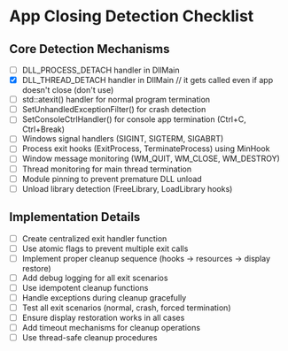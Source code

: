 # App Closing Detection Checklist

## Core Detection Mechanisms

- [ ] DLL_PROCESS_DETACH handler in DllMain
- [x] DLL_THREAD_DETACH handler in DllMain // it gets called even if app doesn't close (don't use)
- [ ] std::atexit() handler for normal program termination
- [ ] SetUnhandledExceptionFilter() for crash detection
- [ ] SetConsoleCtrlHandler() for console app termination (Ctrl+C, Ctrl+Break)
- [ ] Windows signal handlers (SIGINT, SIGTERM, SIGABRT)
- [ ] Process exit hooks (ExitProcess, TerminateProcess) using MinHook
- [ ] Window message monitoring (WM_QUIT, WM_CLOSE, WM_DESTROY)
- [ ] Thread monitoring for main thread termination
- [ ] Module pinning to prevent premature DLL unload
- [ ] Unload library detection (FreeLibrary, LoadLibrary hooks)

## Implementation Details

- [ ] Create centralized exit handler function
- [ ] Use atomic flags to prevent multiple exit calls
- [ ] Implement proper cleanup sequence (hooks → resources → display restore)
- [ ] Add debug logging for all exit scenarios
- [ ] Use idempotent cleanup functions
- [ ] Handle exceptions during cleanup gracefully
- [ ] Test all exit scenarios (normal, crash, forced termination)
- [ ] Ensure display restoration works in all cases
- [ ] Add timeout mechanisms for cleanup operations
- [ ] Use thread-safe cleanup procedures

